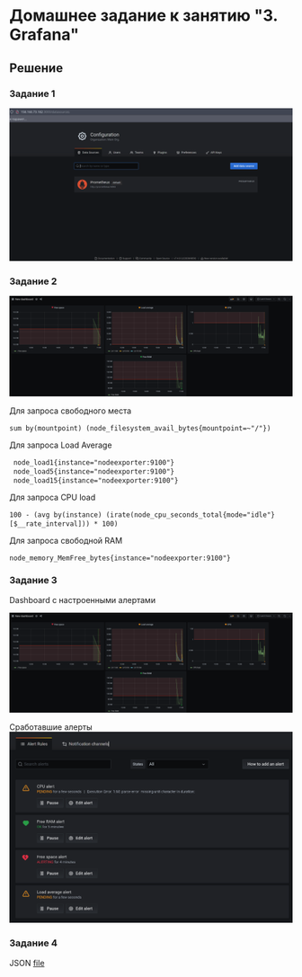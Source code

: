 # Домашнее задание к занятию "3. Grafana"

## Решение
### Задание 1
![](./img/grafana.png)

### Задание 2

![](./img/grafana2.png)

Для запроса свободного места

```
sum by(mountpoint) (node_filesystem_avail_bytes{mountpoint=~"/"})
```

Для запроса Load Average

```
 node_load1{instance="nodeexporter:9100"}
 node_load5{instance="nodeexporter:9100"} 
 node_load15{instance="nodeexporter:9100"}
 ```

Для запроса CPU load

```
100 - (avg by(instance) (irate(node_cpu_seconds_total{mode="idle"}[$__rate_interval])) * 100)
```

Для запроса свободной RAM

```
node_memory_MemFree_bytes{instance="nodeexporter:9100"}
```

### Задание 3
Dashboard с настроенными алертами

![](./img/grafana2.png)

Сработавшие алерты
![](./img/grafana3.png)

### Задание 4
JSON [file](grafana.json)
